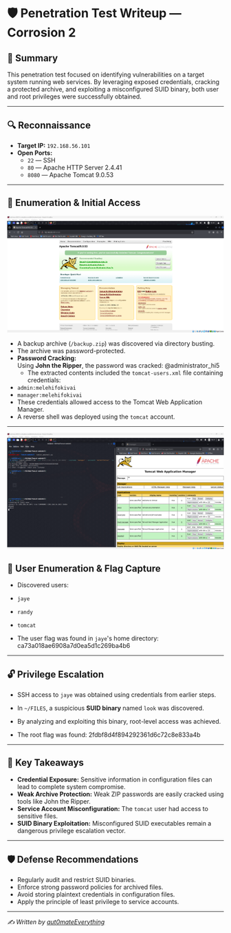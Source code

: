 # 🛡️ Penetration Test Writeup — Corrosion 2

## 📝 Summary

This penetration test focused on identifying vulnerabilities on a target system running web services. By leveraging exposed credentials, cracking a protected archive, and exploiting a misconfigured SUID binary, both user and root privileges were successfully obtained.

---

## 🔍 Reconnaissance

- **Target IP:** `192.168.56.101`
- **Open Ports:**
  - `22` — SSH  
  - `80` — Apache HTTP Server 2.4.41  
  - `8080` — Apache Tomcat 9.0.53

---

## 📂 Enumeration & Initial Access

![Tomcat Manager](img/Tomcat_webpage.png)

- A backup archive (`/backup.zip`) was discovered via directory busting.
- The archive was password-protected.
- **Password Cracking:**  
  Using **John the Ripper**, the password was cracked: @administrator_hi5
  - The extracted contents included the `tomcat-users.xml` file containing credentials:
- `admin:melehifokivai`
- `manager:melehifokivai`
- These credentials allowed access to the Tomcat Web Application Manager.
- A reverse shell was deployed using the `tomcat` account.

---
![Tomcat Manager](img/my_script_shell.png)
## 👤 User Enumeration & Flag Capture

- Discovered users:
- `jaye`
- `randy`
- `tomcat`

- The user flag was found in `jaye`'s home directory: ca73a018ae6908a7d0ea5d1c269ba4b6
---

## 🔓 Privilege Escalation

- SSH access to `jaye` was obtained using credentials from earlier steps.
- In `~/FILES`, a suspicious **SUID binary** named `look` was discovered.
- By analyzing and exploiting this binary, root-level access was achieved.

- The root flag was found: 2fdbf8d4f894292361d6c72c8e833a4b
---

## 🔑 Key Takeaways

- **Credential Exposure:** Sensitive information in configuration files can lead to complete system compromise.
- **Weak Archive Protection:** Weak ZIP passwords are easily cracked using tools like John the Ripper.
- **Service Account Misconfiguration:** The `tomcat` user had access to sensitive files.
- **SUID Binary Exploitation:** Misconfigured SUID executables remain a dangerous privilege escalation vector.

---

## 🛡️ Defense Recommendations

- Regularly audit and restrict SUID binaries.
- Enforce strong password policies for archived files.
- Avoid storing plaintext credentials in configuration files.
- Apply the principle of least privilege to service accounts.

---

*✍️ Written by [aut0mateEverything](https://github.com/aut0mateEverything)*




